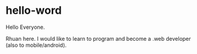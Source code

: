 # hello-word

Hello Everyone.

Rhuan here. I would like to learn to program and become a .web developer (also to mobile/android).
